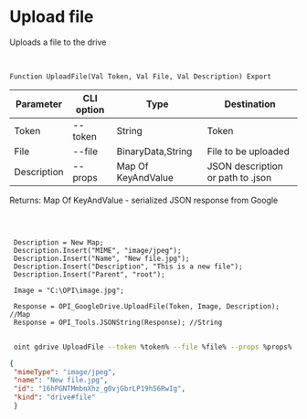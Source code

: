 ﻿---
sidebar_position: 4
---

# Upload file
 Uploads a file to the drive


<br/>


`Function UploadFile(Val Token, Val File, Val Description) Export`

 | Parameter | CLI option | Type | Destination |
 |-|-|-|-|
 | Token | --token | String | Token |
 | File | --file | BinaryData,String | File to be uploaded |
 | Description | --props | Map Of KeyAndValue | JSON description or path to .json |

 
 Returns: Map Of KeyAndValue - serialized JSON response from Google

<br/>




```bsl title="Code example"
 
 Description = New Map;
 Description.Insert("MIME", "image/jpeg");
 Description.Insert("Name", "New file.jpg");
 Description.Insert("Description", "This is a new file");
 Description.Insert("Parent", "root");
 
 Image = "C:\OPI\image.jpg";
 
 Response = OPI_GoogleDrive.UploadFile(Token, Image, Description); //Map
 Response = OPI_Tools.JSONString(Response); //String
```
	


```sh title="CLI command example"
 
 oint gdrive UploadFile --token %token% --file %file% --props %props%

```

```json title="Result"
{
 "mimeType": "image/jpeg",
 "name": "New file.jpg",
 "id": "16hPGNTMmbnXhz_g0vjGbrLP19h56RwIg",
 "kind": "drive#file"
 }
```
